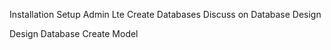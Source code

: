 <!-- Day One -->
 Installation
 Setup Admin Lte
 Create Databases
 Discuss on Database Design
 <!-- Day Two  -->
 Design Database
 Create Model
